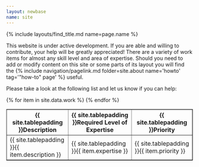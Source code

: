 ```yaml
---
layout: newbase
name: site
---
```

{% include layouts/find_title.md name=page.name %}

This website is under active development. If you are able and willing to contribute, your help will be greatly appreciated! There are a variety of work items for almost any skill level and area of expertise. Should you need to add or modify content on this site or some parts of its layout you will find the {% include navigation/pagelink.md folder=site.about name='howto' tag='"how-to" page' %} useful.

Please take a look at the following list and let us know if you can help:

<table border="1" width="100%">
  <tr>
    <th>{{ site.tablepadding }}Description</th>
    <th>{{ site.tablepadding }}Required Level of Expertise</th>
    <th>{{ site.tablepadding }}Priority</th>
  </tr>
  {% for item in site.data.work %}
  <tr>
    <td>{{ site.tablepadding }}{{ item.description }}</td>
    <td>{{ site.tablepadding }}{{ item.expertise }}</td>
    <td>{{ site.tablepadding }}{{ item.priority }}</td>
  </tr>
  {% endfor %}
  
</table>
